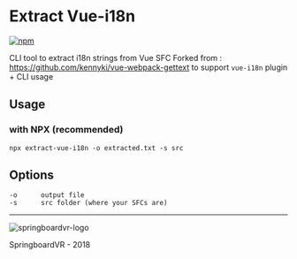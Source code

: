 # Extract Vue-i18n
[![npm](https://img.shields.io/npm/v/extract-vue-i18n.svg)]()

CLI tool to extract i18n strings from Vue SFC
Forked from : https://github.com/kennyki/vue-webpack-gettext to support `vue-i18n` plugin + CLI usage

## Usage

### with NPX (recommended)
```
npx extract-vue-i18n -o extracted.txt -s src
```

## Options

```
-o      output file
-s      src folder (where your SFCs are)
```
----

![springboardvr-logo](https://avatars0.githubusercontent.com/u/28344339?s=200&v=4)

SpringboardVR - 2018
